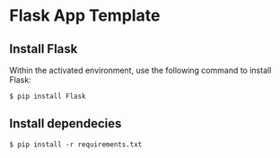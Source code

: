 # Flask App Template
## Install Flask
Within the activated environment, use the following command to install Flask:

`$ pip install Flask`
## Install dependecies
`$ pip install -r requirements.txt`
